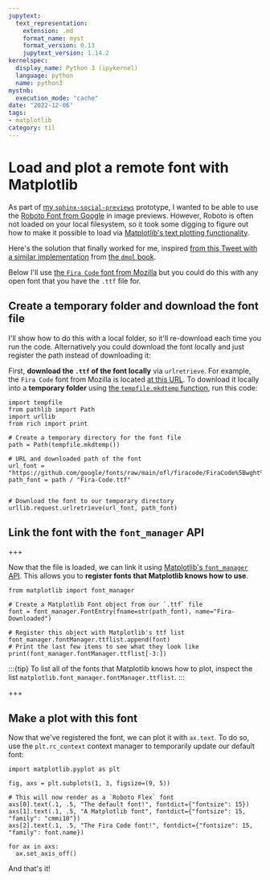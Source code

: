 ```yaml
---
jupytext:
  text_representation:
    extension: .md
    format_name: myst
    format_version: 0.13
    jupytext_version: 1.14.2
kernelspec:
  display_name: Python 3 (ipykernel)
  language: python
  name: python3
mystnb:
  execution_mode: "cache"
date: "2022-12-06"
tags:
- matplotlib
category: til
---
```


# Load and plot a remote font with Matplotlib

As part of [my `sphinx-social-previews`](https://github.com/choldgraf/sphinx-social-previews) prototype, I wanted to be able to use the [Roboto Font from Google](https://fonts.google.com/specimen/Roboto) in image previews.
However, Roboto is often not loaded on your local filesystem, so it took some digging to figure out how to make it possible to load via [Matplotlib's text plotting functionality](https://matplotlib.org/stable/api/_as_gen/matplotlib.pyplot.text.html).

Here's the solution that finally worked for me, inspired [from this Tweet with a similar implementation](https://matplotlib.org/stable/api/_as_gen/matplotlib.pyplot.text.html) from [the `dmol` book](https://github.com/whitead/dmol-book/blob/master/package/dmol/__init__.py).

Below I'll use [the `Fira Code` font from Mozilla](http://mozilla.github.io/Fira/) but you could do this with any open font that you have the `.ttf` file for.

## Create a temporary folder and download the font file

I'll show how to do this with a local folder, so it'll re-download each time you run the code.
Alternatively you could download the font locally and just register the path instead of downloading it:

First, **download the `.ttf` of the font locally** via `urlretrieve`.
For example, the `Fira Code` font from Mozilla is located [at this URL](https://github.com/google/fonts/raw/main/ofl/firacode/FiraCode%5Bwght%5D.ttf).
To download it locally into a **temporary folder** using [the `tempfile.mkdtemp` function](https://docs.python.org/3/library/tempfile.html#tempfile.mkdtemp), run this code:

```{code-cell} ipython3
import tempfile
from pathlib import Path
import urllib
from rich import print

# Create a temporary directory for the font file
path = Path(tempfile.mkdtemp())

# URL and downloaded path of the font
url_font = "https://github.com/google/fonts/raw/main/ofl/firacode/FiraCode%5Bwght%5D.ttf"
path_font = path / "Fira-Code.ttf"


# Download the font to our temporary directory
urllib.request.urlretrieve(url_font, path_font)
```

## Link the font with the `font_manager` API

+++

Now that the file is loaded, we can link it using [Matplotlib's `font_manager` API](https://matplotlib.org/stable/api/font_manager_api.html).
This allows you to **register fonts that Matplotlib knows how to use**.

```{code-cell} ipython3
from matplotlib import font_manager

# Create a Matplotlib Font object from our `.ttf` file
font = font_manager.FontEntry(fname=str(path_font), name="Fira-Downloaded")

# Register this object with Matplotlib's ttf list
font_manager.fontManager.ttflist.append(font)
# Print the last few items to see what they look like
print(font_manager.fontManager.ttflist[-3:])
```

:::{tip}
To list all of the fonts that Matplotlib knows how to plot, inspect the list `matplotlib.font_manager.fontManager.ttflist`.
:::

+++

## Make a plot with this font

Now that we've registered the font, we can plot it with `ax.text`.
To do so, use the `plt.rc_context` context manager to temporarily update our default font:

```{code-cell} ipython3
import matplotlib.pyplot as plt

fig, axs = plt.subplots(1, 3, figsize=(9, 5))

# This will now render as a `Roboto Flex` font
axs[0].text(.1, .5, "The default font!", fontdict={"fontsize": 15})
axs[1].text(.1, .5, "A Matplotlib font", fontdict={"fontsize": 15, "family": "cmmi10"})
axs[2].text(.1, .5, "The Fira Code font!", fontdict={"fontsize": 15, "family": font.name})

for ax in axs:
  ax.set_axis_off()
```

And that's it!
